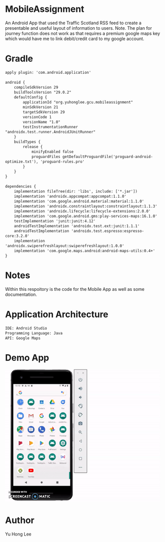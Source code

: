 # MobileAssignment
An Android App that used the Traffic Scotland RSS feed to create a presentable and useful layout of information to users. Note. The plan for journey function does not work as that requires a premium google maps key which would have me to link debit/credit card to my google account.

# Gradle
```
apply plugin: 'com.android.application'

android {
    compileSdkVersion 29
    buildToolsVersion "29.0.2"
    defaultConfig {
        applicationId "org.yuhonglee.gcu.mobileassignment"
        minSdkVersion 21
        targetSdkVersion 29
        versionCode 1
        versionName "1.0"
        testInstrumentationRunner "androidx.test.runner.AndroidJUnitRunner"
    }
    buildTypes {
        release {
            minifyEnabled false
            proguardFiles getDefaultProguardFile('proguard-android-optimize.txt'), 'proguard-rules.pro'
        }
    }
}

dependencies {
    implementation fileTree(dir: 'libs', include: ['*.jar'])
    implementation 'androidx.appcompat:appcompat:1.1.0'
    implementation 'com.google.android.material:material:1.1.0'
    implementation 'androidx.constraintlayout:constraintlayout:1.1.3'
    implementation 'androidx.lifecycle:lifecycle-extensions:2.0.0'
    implementation 'com.google.android.gms:play-services-maps:16.1.0'
    testImplementation 'junit:junit:4.12'
    androidTestImplementation 'androidx.test.ext:junit:1.1.1'
    androidTestImplementation 'androidx.test.espresso:espresso-core:3.2.0'
    implementation 'androidx.swiperefreshlayout:swiperefreshlayout:1.0.0'
    implementation 'com.google.maps.android:android-maps-utils:0.4+'
}
```
# Notes

Within this respoitory is the code for the Mobile App as well as some documentation.

# Application Architecture
```
IDE: Android Studio
Programming Language: Java
API: Google Maps
```
# Demo App

![Gif](TrafficApp.gif)

# Author 

Yu Hong Lee

